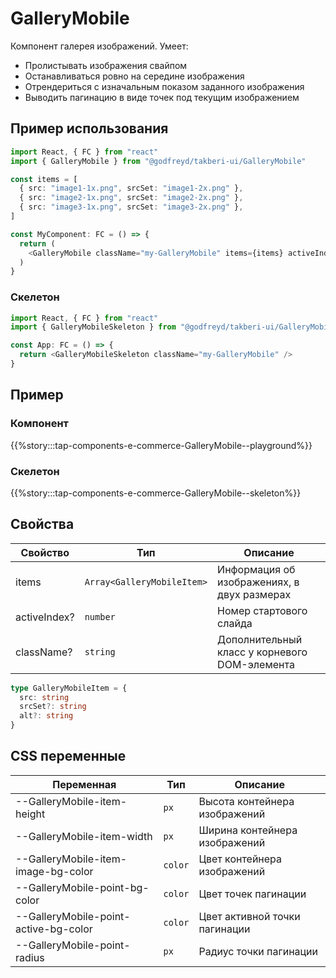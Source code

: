 # GalleryMobile

Компонент галерея изображений. Умеет:

- Пролистывать изображения свайпом
- Останавливаться ровно на середине изображения
- Отрендериться с изначальным показом заданного изображения
- Выводить пагинацию в виде точек под текущим изображением

## Пример использования

```typescript jsx
import React, { FC } from "react"
import { GalleryMobile } from "@godfreyd/takberi-ui/GalleryMobile"

const items = [
  { src: "image1-1x.png", srcSet: "image1-2x.png" },
  { src: "image2-1x.png", srcSet: "image2-2x.png" },
  { src: "image3-1x.png", srcSet: "image3-2x.png" },
]

const MyComponent: FC = () => {
  return (
    <GalleryMobile className="my-GalleryMobile" items={items} activeIndex={2} />
  )
}
```

### Скелетон

```typescript jsx
import React, { FC } from "react"
import { GalleryMobileSkeleton } from "@godfreyd/takberi-ui/GalleryMobile"

const App: FC = () => {
  return <GalleryMobileSkeleton className="my-GalleryMobile" />
}
```

## Пример

### Компонент

{{%story:::tap-components-e-commerce-GalleryMobile--playground%}}

### Скелетон

{{%story:::tap-components-e-commerce-GalleryMobile--skeleton%}}

## Свойства

| Свойство     | Тип                        | Описание                                      |
| ------------ | -------------------------- | --------------------------------------------- |
| items        | `Array<GalleryMobileItem>` | Информация об изображениях, в двух размерах   |
| activeIndex? | `number`                   | Номер стартового слайда                       |
| className?   | `string`                   | Дополнительный класс у корневого DOM-элемента |

```typescript
type GalleryMobileItem = {
  src: string
  srcSet?: string
  alt?: string
}
```

## CSS переменные

| Переменная                            | Тип     | Описание                      |
| ------------------------------------- | ------- | ----------------------------- |
| --GalleryMobile-item-height           | `px`    | Высота контейнера изображений |
| --GalleryMobile-item-width            | `px`    | Ширина контейнера изображений |
| --GalleryMobile-item-image-bg-color   | `color` | Цвет контейнера изображений   |
| --GalleryMobile-point-bg-color        | `color` | Цвет точек пагинации          |
| --GalleryMobile-point-active-bg-color | `color` | Цвет активной точки пагинации |
| --GalleryMobile-point-radius          | `px`    | Радиус точки пагинации        |
